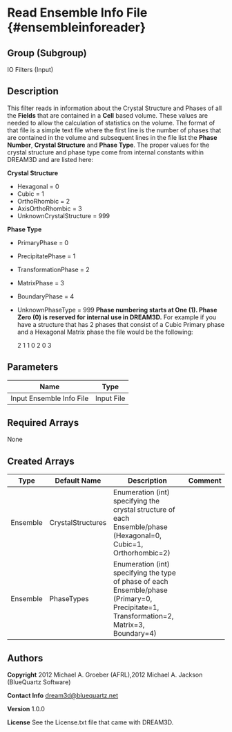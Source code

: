 Read Ensemble Info File {#ensembleinforeader}
======
## Group (Subgroup) ##
IO Filters (Input)

## Description ##
This filter reads in information about the Crystal Structure and Phases of
 all the **Fields** that are contained in a **Cell** based volume. These
 values are needed to allow the calculation of statistics on the volume.
 The format of that file is a simple text file where the first line is the
 number of phases that are contained in the volume and subsequent lines in
 the file list the __Phase Number__, __Crystal Structure__ and __Phase Type__.
 The proper values for the crystal structure and phase type come from internal
 constants within DREAM3D and are listed here:

**Crystal Structure**

- Hexagonal = 0
- Cubic = 1
- OrthoRhombic = 2
- AxisOrthoRhombic = 3
- UnknownCrystalStructure = 999

**Phase Type**

- PrimaryPhase = 0
- PrecipitatePhase = 1
- TransformationPhase = 2
- MatrixPhase = 3
- BoundaryPhase = 4
- UnknownPhaseType = 999
__Phase numbering starts at One (1). Phase Zero (0) is reserved for internal use in DREAM3D.__
For example if you have a structure that has 2 phases that consist of a Cubic Primary phase and a Hexagonal Matrix phase the file would be the following:


    2
    1  1  0
    2  0  3


## Parameters ##

| Name | Type |
|------|------|
| Input Ensemble Info File | Input File |

## Required Arrays ##
None

## Created Arrays ##

| Type | Default Name | Description | Comment |
|------|--------------|-------------|---------|
| Ensemble | CrystalStructures | Enumeration (int) specifying the crystal structure of each Ensemble/phase (Hexagonal=0, Cubic=1, Orthorhombic=2) |  |
| Ensemble | PhaseTypes | Enumeration (int) specifying the type of phase of each Ensemble/phase (Primary=0, Precipitate=1, Transformation=2, Matrix=3, Boundary=4) |  |

## Authors ##

**Copyright** 2012 Michael A. Groeber (AFRL),2012 Michael A. Jackson (BlueQuartz Software)

**Contact Info** dream3d@bluequartz.net

**Version** 1.0.0

**License**  See the License.txt file that came with DREAM3D.



